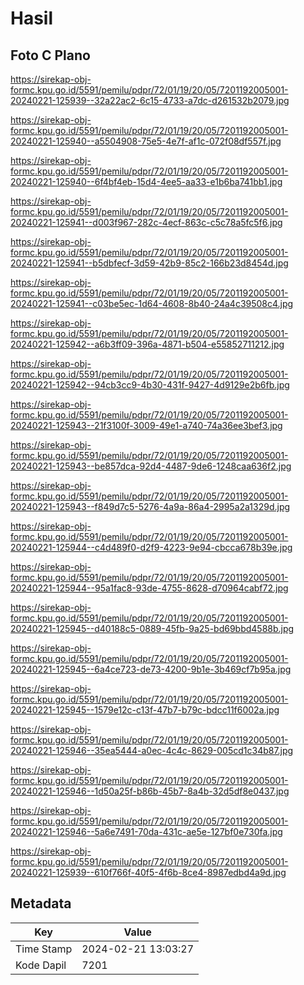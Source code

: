 # Hasil

## Foto C Plano

https://sirekap-obj-formc.kpu.go.id/5591/pemilu/pdpr/72/01/19/20/05/7201192005001-20240221-125939--32a22ac2-6c15-4733-a7dc-d261532b2079.jpg

https://sirekap-obj-formc.kpu.go.id/5591/pemilu/pdpr/72/01/19/20/05/7201192005001-20240221-125940--a5504908-75e5-4e7f-af1c-072f08df557f.jpg

https://sirekap-obj-formc.kpu.go.id/5591/pemilu/pdpr/72/01/19/20/05/7201192005001-20240221-125940--6f4bf4eb-15d4-4ee5-aa33-e1b6ba741bb1.jpg

https://sirekap-obj-formc.kpu.go.id/5591/pemilu/pdpr/72/01/19/20/05/7201192005001-20240221-125941--d003f967-282c-4ecf-863c-c5c78a5fc5f6.jpg

https://sirekap-obj-formc.kpu.go.id/5591/pemilu/pdpr/72/01/19/20/05/7201192005001-20240221-125941--b5dbfecf-3d59-42b9-85c2-166b23d8454d.jpg

https://sirekap-obj-formc.kpu.go.id/5591/pemilu/pdpr/72/01/19/20/05/7201192005001-20240221-125941--c03be5ec-1d64-4608-8b40-24a4c39508c4.jpg

https://sirekap-obj-formc.kpu.go.id/5591/pemilu/pdpr/72/01/19/20/05/7201192005001-20240221-125942--a6b3ff09-396a-4871-b504-e55852711212.jpg

https://sirekap-obj-formc.kpu.go.id/5591/pemilu/pdpr/72/01/19/20/05/7201192005001-20240221-125942--94cb3cc9-4b30-431f-9427-4d9129e2b6fb.jpg

https://sirekap-obj-formc.kpu.go.id/5591/pemilu/pdpr/72/01/19/20/05/7201192005001-20240221-125943--21f3100f-3009-49e1-a740-74a36ee3bef3.jpg

https://sirekap-obj-formc.kpu.go.id/5591/pemilu/pdpr/72/01/19/20/05/7201192005001-20240221-125943--be857dca-92d4-4487-9de6-1248caa636f2.jpg

https://sirekap-obj-formc.kpu.go.id/5591/pemilu/pdpr/72/01/19/20/05/7201192005001-20240221-125943--f849d7c5-5276-4a9a-86a4-2995a2a1329d.jpg

https://sirekap-obj-formc.kpu.go.id/5591/pemilu/pdpr/72/01/19/20/05/7201192005001-20240221-125944--c4d489f0-d2f9-4223-9e94-cbcca678b39e.jpg

https://sirekap-obj-formc.kpu.go.id/5591/pemilu/pdpr/72/01/19/20/05/7201192005001-20240221-125944--95a1fac8-93de-4755-8628-d70964cabf72.jpg

https://sirekap-obj-formc.kpu.go.id/5591/pemilu/pdpr/72/01/19/20/05/7201192005001-20240221-125945--d40188c5-0889-45fb-9a25-bd69bbd4588b.jpg

https://sirekap-obj-formc.kpu.go.id/5591/pemilu/pdpr/72/01/19/20/05/7201192005001-20240221-125945--6a4ce723-de73-4200-9b1e-3b469cf7b95a.jpg

https://sirekap-obj-formc.kpu.go.id/5591/pemilu/pdpr/72/01/19/20/05/7201192005001-20240221-125945--1579e12c-c13f-47b7-b79c-bdcc11f6002a.jpg

https://sirekap-obj-formc.kpu.go.id/5591/pemilu/pdpr/72/01/19/20/05/7201192005001-20240221-125946--35ea5444-a0ec-4c4c-8629-005cd1c34b87.jpg

https://sirekap-obj-formc.kpu.go.id/5591/pemilu/pdpr/72/01/19/20/05/7201192005001-20240221-125946--1d50a25f-b86b-45b7-8a4b-32d5df8e0437.jpg

https://sirekap-obj-formc.kpu.go.id/5591/pemilu/pdpr/72/01/19/20/05/7201192005001-20240221-125946--5a6e7491-70da-431c-ae5e-127bf0e730fa.jpg

https://sirekap-obj-formc.kpu.go.id/5591/pemilu/pdpr/72/01/19/20/05/7201192005001-20240221-125939--610f766f-40f5-4f6b-8ce4-8987edbd4a9d.jpg


## Metadata

| Key        | Value               |
| ---------- | ------------------- |
| Time Stamp | 2024-02-21 13:03:27 |
| Kode Dapil | 7201                |



